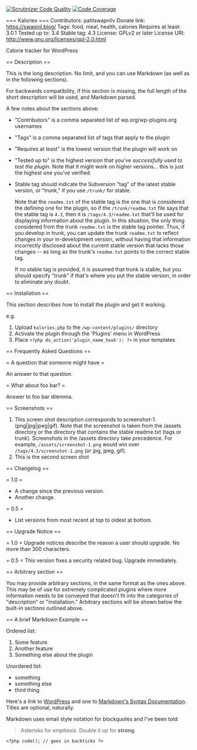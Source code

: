 [![Scrutinizer Code Quality](https://scrutinizer-ci.com/g/patilswapnilv/kalories/badges/quality-score.png?b=dev)](https://scrutinizer-ci.com/g/patilswapnilv/kalories/?branch=dev)
[![Code Coverage](https://scrutinizer-ci.com/g/patilswapnilv/kalories/badges/coverage.png?b=dev)](https://scrutinizer-ci.com/g/patilswapnilv/kalories/?branch=dev)

=== Kalories ===
Contributors: patilswapnilv
Donate link: https://swapnil.blog/
Tags: food, meal, health, calories
Requires at least: 3.0.1
Tested up to: 3.4
Stable tag: 4.3
License: GPLv2 or later
License URI: http://www.gnu.org/licenses/gpl-2.0.html

Calorie tracker for WordPress

== Description ==

This is the long description.  No limit, and you can use Markdown (as well as in the following sections).

For backwards compatibility, if this section is missing, the full length of the short description will be used, and
Markdown parsed.

A few notes about the sections above:

*   "Contributors" is a comma separated list of wp.org/wp-plugins.org usernames
*   "Tags" is a comma separated list of tags that apply to the plugin
*   "Requires at least" is the lowest version that the plugin will work on
*   "Tested up to" is the highest version that you've *successfully used to test the plugin*. Note that it might work on
higher versions... this is just the highest one you've verified.
*   Stable tag should indicate the Subversion "tag" of the latest stable version, or "trunk," if you use `/trunk/` for
stable.

    Note that the `readme.txt` of the stable tag is the one that is considered the defining one for the plugin, so
if the `/trunk/readme.txt` file says that the stable tag is `4.3`, then it is `/tags/4.3/readme.txt` that'll be used
for displaying information about the plugin.  In this situation, the only thing considered from the trunk `readme.txt`
is the stable tag pointer.  Thus, if you develop in trunk, you can update the trunk `readme.txt` to reflect changes in
your in-development version, without having that information incorrectly disclosed about the current stable version
that lacks those changes -- as long as the trunk's `readme.txt` points to the correct stable tag.

    If no stable tag is provided, it is assumed that trunk is stable, but you should specify "trunk" if that's where
you put the stable version, in order to eliminate any doubt.

== Installation ==

This section describes how to install the plugin and get it working.

e.g.

1. Upload `kalories.php` to the `/wp-content/plugins/` directory
1. Activate the plugin through the 'Plugins' menu in WordPress
1. Place `<?php do_action('plugin_name_hook'); ?>` in your templates

== Frequently Asked Questions ==

= A question that someone might have =

An answer to that question.

= What about foo bar? =

Answer to foo bar dilemma.

== Screenshots ==

1. This screen shot description corresponds to screenshot-1.(png|jpg|jpeg|gif). Note that the screenshot is taken from
the /assets directory or the directory that contains the stable readme.txt (tags or trunk). Screenshots in the /assets
directory take precedence. For example, `/assets/screenshot-1.png` would win over `/tags/4.3/screenshot-1.png`
(or jpg, jpeg, gif).
2. This is the second screen shot

== Changelog ==

= 1.0 =
* A change since the previous version.
* Another change.

= 0.5 =
* List versions from most recent at top to oldest at bottom.

== Upgrade Notice ==

= 1.0 =
Upgrade notices describe the reason a user should upgrade.  No more than 300 characters.

= 0.5 =
This version fixes a security related bug.  Upgrade immediately.

== Arbitrary section ==

You may provide arbitrary sections, in the same format as the ones above.  This may be of use for extremely complicated
plugins where more information needs to be conveyed that doesn't fit into the categories of "description" or
"installation."  Arbitrary sections will be shown below the built-in sections outlined above.

== A brief Markdown Example ==

Ordered list:

1. Some feature
1. Another feature
1. Something else about the plugin

Unordered list:

* something
* something else
* third thing

Here's a link to [WordPress](http://wordpress.org/ "Your favorite software") and one to [Markdown's Syntax Documentation][markdown syntax].
Titles are optional, naturally.

[markdown syntax]: http://daringfireball.net/projects/markdown/syntax
            "Markdown is what the parser uses to process much of the readme file"

Markdown uses email style notation for blockquotes and I've been told:
> Asterisks for *emphasis*. Double it up  for **strong**.

`<?php code(); // goes in backticks ?>`
